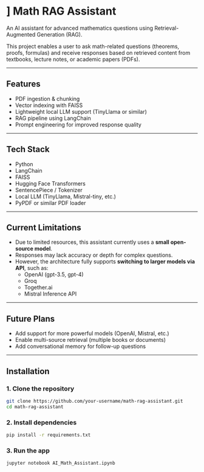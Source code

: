 # ] Math RAG Assistant

An AI assistant for advanced mathematics questions using Retrieval-Augmented Generation (RAG).

This project enables a user to ask math-related questions (theorems, proofs, formulas) and receive responses based on retrieved content from textbooks, lecture notes, or academic papers (PDFs).

---

##  Features

-  PDF ingestion & chunking
-  Vector indexing with FAISS
-  Lightweight local LLM support (TinyLlama or similar)
-  RAG pipeline using LangChain
-  Prompt engineering for improved response quality

---

##  Tech Stack

- Python
- LangChain
- FAISS
- Hugging Face Transformers
- SentencePiece / Tokenizer
- Local LLM (TinyLlama, Mistral-tiny, etc.)
- PyPDF or similar PDF loader

---

##  Current Limitations

- Due to limited resources, this assistant currently uses a **small open-source model**.
- Responses may lack accuracy or depth for complex questions.
- However, the architecture fully supports **switching to larger models via API**, such as:
  - OpenAI (gpt-3.5, gpt-4)
  - Groq
  - Together.ai
  - Mistral Inference API

---

## Future Plans

- Add support for more powerful models (OpenAI, Mistral, etc.)
- Enable multi-source retrieval (multiple books or documents)
- Add conversational memory for follow-up questions

---

##  Installation

### 1. Clone the repository
```bash
git clone https://github.com/your-username/math-rag-assistant.git
cd math-rag-assistant
```
### 2. Install dependencies
```bash
pip install -r requirements.txt
```
### 3. Run the app
```bash
jupyter notebook AI_Math_Assistant.ipynb
```
